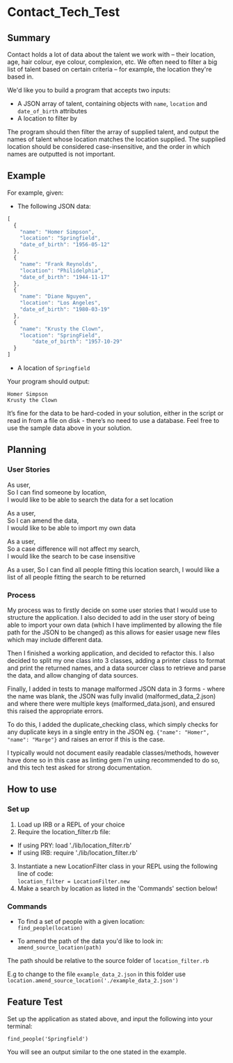 # Contact_Tech_Test

## Summary

Contact holds a lot of data about the talent we work with – their location, age, hair colour, eye colour, complexion, etc. We often need to filter a big list of talent based on certain criteria – for example, the location they're based in.

We'd like you to build a program that accepts two inputs:

- A JSON array of talent, containing objects with `name`, `location` and `date_of_birth` attributes
- A location to filter by

The program should then filter the array of supplied talent, and output the names of talent whose location matches the location supplied. The supplied location should be considered case-insensitive, and the order in which names are outputted is not important.

## Example

For example, given:

- The following JSON data:

```jsx  
[  
  {  
    "name": "Homer Simpson",  
    "location": "Springfield",  
    "date_of_birth": "1956-05-12"  
  },  
  {  
    "name": "Frank Reynolds",  
    "location": "Philidelphia",  
    "date_of_birth": "1944-11-17"  
  },  
  {  
    "name": "Diane Nguyen",  
    "location": "Los Angeles",  
    "date_of_birth": "1980-03-19"  
  },  
  {  
    "name": "Krusty the Clown",  
    "location": "SpringField",  
		"date_of_birth": "1957-10-29"  
  }  
]  
```

- A location of `Springfield`

Your program should output:

```  
Homer Simpson  
Krusty the Clown  
```  

It’s fine for the data to be hard-coded in your solution, either in the script or read in from a file on disk - there’s no need to use a database. Feel free to use the sample data above in your solution.

## Planning
### User Stories

As user,  
So I can find someone by location,  
I would like to be able to search the data for a set location

As a user,  
So I can amend the data,  
I would like to be able to import my own data 

As a user,  
So a case difference will not affect my search,  
I would like the search to be case insensitive

As a user,
So I can find all people fitting this location search,
I would like a list of all people fitting the search to be returned

### Process

My process was to firstly decide on some user stories that I would use to structure the application. I also decided to add in the user story of being able to import your own data (which I have implimented by allowing the file path for the JSON to be changed) as this allows for easier usage new files which may include different data.

Then I finished a working application, and decided to refactor this. I also decided to split my one class into 3 classes, adding a printer class to format and print the returned names, and a data sourcer class to retrieve and parse the data, and allow changing of data sources.

Finally, I added in tests to manage malformed JSON data in 3 forms - where the name was blank, the JSON was fully invalid (malformed_data_2.json) and where there were multiple keys (malformed_data.json), and ensured this raised the appropriate errors. 

To do this, I added the duplicate_checking class, which simply checks for any duplicate keys in a single entry in the JSON eg. `{"name": "Homer", "name": "Marge"}` and raises an error if this is the case.

I typically would not document easily readable classes/methods, however have done so in this case as linting gem I'm using recommended to do so, and this tech test asked for strong documentation.

## How to use
### Set up
1. Load up IRB or a REPL of your choice   
2. Require the location_filter.rb file:  
  - If using PRY: load './lib/location_filter.rb'  
  - If using IRB: require './lib/location_filter.rb'  
3. Instantiate a new LocationFilter class in your REPL using the following line of code:  
`location_filter = LocationFilter.new`
4. Make a search by location as listed in the 'Commands' section below!

### Commands
- To find a set of people with a given location:  
`find_people(location)`

- To amend the path of the data you'd like to look in:  
`amend_source_location(path)`  

The path should be relative to the source folder of `location_filter.rb`  

E.g to change to the file `example_data_2.json` in this folder use `location.amend_source_location('./example_data_2.json')`

## Feature Test
Set up the application as stated above, and input the following into your terminal:

`find_people('Springfield')`

You will see an output similar to the one stated in the example.